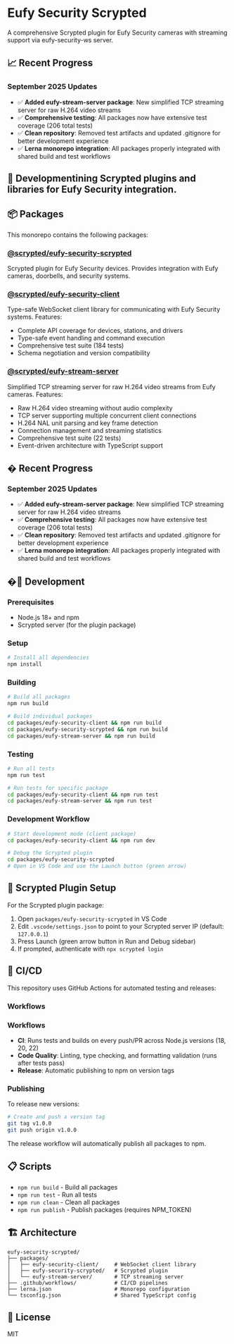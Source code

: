 # Eufy Security Scrypted

A comprehensive Scrypted plugin for Eufy Security cameras with streaming support via eufy-security-ws server.

<!-- Test comment for pre-commit hook -->

## 📈 Recent Progress

### September 2025 Updates

- ✅ **Added eufy-stream-server package**: New simplified TCP streaming server for raw H.264 video streams
- ✅ **Comprehensive testing**: All packages now have extensive test coverage (206 total tests)
- ✅ **Clean repository**: Removed test artifacts and updated .gitignore for better development experience
- ✅ **Lerna monorepo integration**: All packages properly integrated with shared build and test workflows

## 🚀 Developmentining Scrypted plugins and libraries for Eufy Security integration.

## 📦 Packages

This monorepo contains the following packages:

### [@scrypted/eufy-security-scrypted](packages/eufy-security-scrypted/)

Scrypted plugin for Eufy Security devices. Provides integration with Eufy cameras, doorbells, and security systems.

### [@scrypted/eufy-security-client](packages/eufy-security-client/)

Type-safe WebSocket client library for communicating with Eufy Security systems. Features:

- Complete API coverage for devices, stations, and drivers
- Type-safe event handling and command execution
- Comprehensive test suite (184 tests)
- Schema negotiation and version compatibility

### [@scrypted/eufy-stream-server](packages/eufy-stream-server/)

Simplified TCP streaming server for raw H.264 video streams from Eufy cameras. Features:

- Raw H.264 video streaming without audio complexity
- TCP server supporting multiple concurrent client connections
- H.264 NAL unit parsing and key frame detection
- Connection management and streaming statistics
- Comprehensive test suite (22 tests)
- Event-driven architecture with TypeScript support

## � Recent Progress

### September 2025 Updates

- ✅ **Added eufy-stream-server package**: New simplified TCP streaming server for raw H.264 video streams
- ✅ **Comprehensive testing**: All packages now have extensive test coverage (206 total tests)
- ✅ **Clean repository**: Removed test artifacts and updated .gitignore for better development experience
- ✅ **Lerna monorepo integration**: All packages properly integrated with shared build and test workflows

## �🚀 Development

### Prerequisites

- Node.js 18+ and npm
- Scrypted server (for the plugin package)

### Setup

```bash
# Install all dependencies
npm install
```

### Building

```bash
# Build all packages
npm run build

# Build individual packages
cd packages/eufy-security-client && npm run build
cd packages/eufy-security-scrypted && npm run build
cd packages/eufy-stream-server && npm run build
```

### Testing

```bash
# Run all tests
npm run test

# Run tests for specific package
cd packages/eufy-security-client && npm run test
cd packages/eufy-stream-server && npm run test
```

### Development Workflow

```bash
# Start development mode (client package)
cd packages/eufy-security-client && npm run dev

# Debug the Scrypted plugin
cd packages/eufy-security-scrypted
# Open in VS Code and use the Launch button (green arrow)
```

## 🔧 Scrypted Plugin Setup

For the Scrypted plugin package:

1. Open `packages/eufy-security-scrypted` in VS Code
2. Edit `.vscode/settings.json` to point to your Scrypted server IP (default: `127.0.0.1`)
3. Press Launch (green arrow button in Run and Debug sidebar)
4. If prompted, authenticate with `npx scrypted login`

## 🤖 CI/CD

This repository uses GitHub Actions for automated testing and releases:

### Workflows

### Workflows

- **CI**: Runs tests and builds on every push/PR across Node.js versions (18, 20, 22)
- **Code Quality**: Linting, type checking, and formatting validation (runs after tests pass)
- **Release**: Automatic publishing to npm on version tags

### Publishing

To release new versions:

```bash
# Create and push a version tag
git tag v1.0.0
git push origin v1.0.0
```

The release workflow will automatically publish all packages to npm.

## 📋 Scripts

- `npm run build` - Build all packages
- `npm run test` - Run all tests
- `npm run clean` - Clean all packages
- `npm run publish` - Publish packages (requires NPM_TOKEN)

## 🏗️ Architecture

```
eufy-security-scrypted/
├── packages/
│   ├── eufy-security-client/     # WebSocket client library
│   ├── eufy-security-scrypted/   # Scrypted plugin
│   └── eufy-stream-server/       # TCP streaming server
├── .github/workflows/            # CI/CD pipelines
├── lerna.json                    # Monorepo configuration
└── tsconfig.json                 # Shared TypeScript config
```

## 📄 License

MIT
